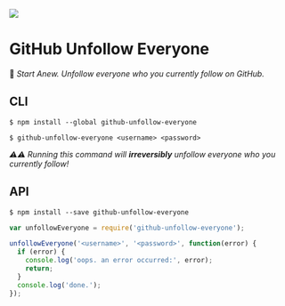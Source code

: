 <img src=https://github.com/CrazyChickenDev/image/octocat.png></img>

<p1 align="center"><h1>GitHub Unfollow Everyone</h1></p1>

:fallen_leaf: _Start Anew. Unfollow everyone who you currently follow on GitHub._

## CLI

```
$ npm install --global github-unfollow-everyone
```
```
$ github-unfollow-everyone <username> <password>
```

_:warning::warning: Running this command will **irreversibly** unfollow everyone who you currently follow!_

## API

```
$ npm install --save github-unfollow-everyone
```

```javascript
var unfollowEveryone = require('github-unfollow-everyone');

unfollowEveryone('<username>', '<password>', function(error) {
  if (error) {
    console.log('oops. an error occurred:', error);
    return;
  }
  console.log('done.');
});
```
